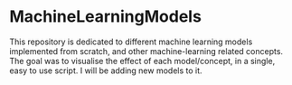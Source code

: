 # MachineLearningModels
This repository is dedicated to different machine learning models implemented from scratch, and other machine-learning related concepts. The goal was to visualise the effect of each model/concept, in a single, easy
to use script. I will be adding new models to it.
